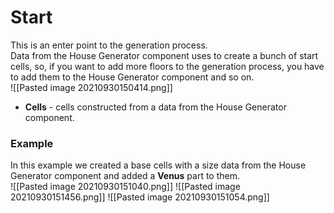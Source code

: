 # **Start**
This is an enter point to the generation process.     
Data from the House Generator component uses to create a bunch of start cells, so, if you want to add more floors to the generation process, you have to add them to the House Generator component and so on.    
![[Pasted image 20210930150414.png]]

- **Cells** - cells constructed from a data from the House Generator component.

### Example
In this example we created a base cells with a size data from the House Generator component and added a **Venus** part to them.  
![[Pasted image 20210930151040.png]]
![[Pasted image 20210930151456.png]]
![[Pasted image 20210930151054.png]]